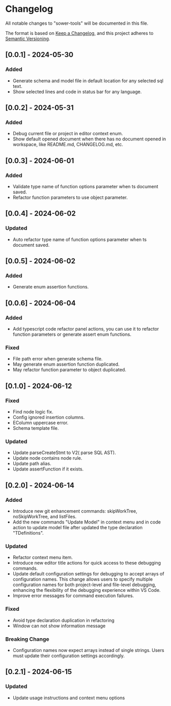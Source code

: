 # Changelog

All notable changes to "sower-tools" will be documented in this file.

The format is based on [Keep a Changelog](https://keepachangelog.com/en/1.1.0/),
and this project adheres to [Semantic Versioning](https://semver.org/spec/v2.0.0.html).

## [0.0.1] - 2024-05-30

### Added

-   Generate schema and model file in default location for any selected sql text.
-   Show selected lines and code in status bar for any language.

## [0.0.2] - 2024-05-31

### Added

-   Debug current file or project in editor context enum.
-   Show default opened document when there has no document opened in workspace, like README.md, CHANGELOG.md, etc.

## [0.0.3] - 2024-06-01

### Added

-   Validate type name of function options parameter when ts document saved.
-   Refactor function parameters to use object parameter.

## [0.0.4] - 2024-06-02

### Updated

-   Auto refactor type name of function options parameter when ts document saved.

## [0.0.5] - 2024-06-02

### Added

-   Generate enum assertion functions.

## [0.0.6] - 2024-06-04

### Added

-   Add typescript code refactor panel actions, you can use it to refactor function parameters or generate assert enum functions.

### Fixed

-   File path error when generate schema file.
-   May generate enum assertion function duplicated.
-   May refactor function parameter to object duplicated.

## [0.1.0] - 2024-06-12

### Fixed

-   Find node logic fix.
-   Config ignored insertion columns.
-   EColumn uppercase error.
-   Schema template file.

### Updated

-   Update parseCreateStmt to V2( parse SQL AST).
-   Update node contains node rule.
-   Update path alias.
-   Update assertFunction if it exists.

## [0.2.0] - 2024-06-14

### Added

-   Introduce new git enhancement commands: skipWorkTree, noSkipWorkTree, and listFiles.
-   Add the new commands "Update Model" in context menu and in code action to update model file after updated the type declaration "TDefinitions".

### Updated

-   Refactor context menu item.
-   Introduce new editor title actions for quick access to these debugging commands.
-   Update default configuration settings for debugging to accept arrays of configuration names. This change allows users to specify multiple configuration names for both project-level and file-level debugging, enhancing the flexibility of the debugging experience within VS Code.
-   Improve error messages for command execution failures.

### Fixed

-   Avoid type declaration duplication in refactoring
-   Window can not show information message

### Breaking Change

-   Configuration names now expect arrays instead of single strings. Users must update their configuration settings accordingly.

## [0.2.1] - 2024-06-15

### Updated

-   Update usage instructions and context menu options
